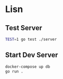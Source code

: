 # Lisn

## Test Server

```bash
TEST=1 go test ./server
```

## Start Dev Server

```bash
docker-compose up db
go run .
```
